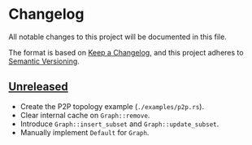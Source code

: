 # Changelog

All notable changes to this project will be documented in this file.

The format is based on [Keep a Changelog](https://keepachangelog.com/en/1.0.0/),
and this project adheres to [Semantic Versioning](https://semver.org/spec/v2.0.0.html).

## [Unreleased]

- Create the P2P topology example (`./examples/p2p.rs`).
- Clear internal cache on `Graph::remove`.
- Introduce `Graph::insert_subset` and `Graph::update_subset`.
- Manually implement `Default` for `Graph`.

[unreleased]: https://github.com/niklaslong/spectre/compare/v0.2.0...HEAD
